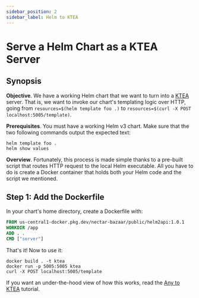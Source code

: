 ```yaml
---
sidebar_position: 2
sidebar_label: Helm to KTEA
---
```


# Serve a Helm Chart as a KTEA Server

## Synopsis

**Objective**. We have a working Helm chart that we want to turn into a 
[KTEA](concepts/ktea-concept.md) server.
That is, we want to invoke our chart's templating logic over HTTP, going from 
`resources=$(helm template foo .)` to `resources=$(curl -X POST localhost:5005/template)`.

**Prerequisites**. You must have a working Helm v3 chart. Make sure that the two following
commands output the expected text:

```shell script
helm template foo .
helm show values
``` 

**Overview**. Fortunately, this process is made simple thanks to a pre-built 
script that routes HTTP request to the local Helm executable. All you have to do
is create a Docker container that holds both your Helm code and the script
we mentioned.

## Step 1: Add the Dockerfile 

In your chart's home directory, create a Dockerfile with:

```dockerfile title="/your-helm-project-root"
FROM us-central1-docker.pkg.dev/nectar-bazaar/public/helm2api:1.0.1
WORKDIR /app
ADD . .
CMD ["server"]
```

That's it! Now to use it: 

```shell title="/your-helm-project-root"
docker build . -t ktea
docker run -p 5005:5005 ktea
curl -X POST localhost:5005/template
```

If you want an under-the-hood view of how this works, read the 
[Any to KTEA](/tutorials/any-to-ktea.md) tutorial.
